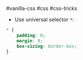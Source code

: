 #vanilla-css  #css #css-tricks 

- Use universal selector `*`:

```CSS
* {
	padding: 0;
	margin: 0;
	box-sizing: border-box;
}
```
